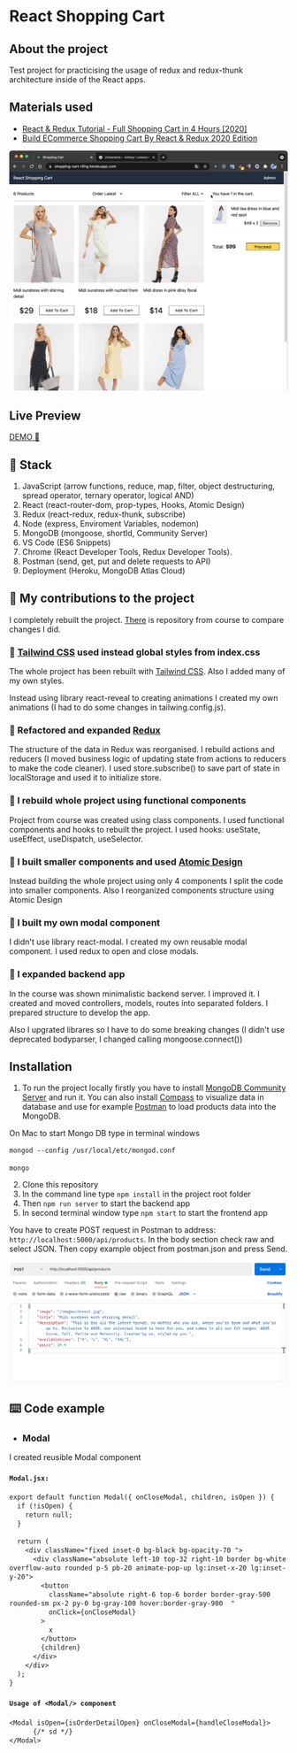 # React Shopping Cart 

## About the project
Test project for practicising the usage of redux and redux-thunk architecture inside of the React apps.

## Materials used
- [React & Redux Tutorial - Full Shopping Cart in 4 Hours [2020]](https://www.youtube.com/watch?v=nKyrXWH5XLM)
- [Build ECommerce Shopping Cart By React & Redux 2020 Edition
](https://www.udemy.com/course/build-ecommerce-website-by-react-redux-in-one-hour)

![App](gh/app.gif)

## Live Preview
[DEMO 🚀](https://shopping-cart-r5hg.herokuapp.com/)  

## 🧰 Stack
1. JavaScript (arrow functions, reduce, map, filter, object destructuring, spread operator, ternary operator, logical AND)
2. React (react-router-dom, prop-types, Hooks, Atomic Design)
3. Redux (react-redux, redux-thunk, subscribe)  
4. Node (express, Enviroment Variables, nodemon)  
5. MongoDB (mongoose, shortId, Community Server)  
6. VS Code (ES6 Snippets)
7. Chrome (React Developer Tools, Redux Developer Tools).  
8. Postman (send, get, put and delete requests to API)
9. Deployment (Heroku, MongoDB Atlas Cloud)

## 🚧 My contributions to the project
I completely rebuilt the project. [There](https://github.com/basir/react-shopping-cart) is repository from course to compare changes I did.

### 🔴 [Tailwind CSS](https://tailwindcss.com) used instead global styles from index.css

The whole project has been rebuilt with [Tailwind CSS](https://tailwindcss.com). Also I added many of my own styles.  

Instead using library react-reveal to creating animations I created my own animations (I had to do some changes in tailwing.config.js).

### 🔴 Refactored and expanded [Redux](https://redux.js.org/)

The structure of the data in Redux was reorganised. I rebuild actions and reducers (I moved business logic of updating state from actions to reducers to make the code cleaner). I used store.subscribe() to save part of state in localStorage and used it to initialize store.

### 🔴 I rebuild whole project using functional components

Project from course was created using class components. I used functional components and hooks to rebuilt the project. I used hooks: useState, useEffect, useDispatch, useSelector.

### 🔴 I built smaller components and used [Atomic Design](https://bradfrost.com/blog/post/atomic-web-design/) 

Instead building the whole project using only 4 components I split the code into smaller components. Also I reorganized components structure using Atomic Design

### 🔴 I built my own modal component

I didn't use library react-modal. I created my own reusable modal component. I used redux to open and close modals.

### 🔴 I expanded backend app

In the course was shown minimalistic backend server. I improved it. I created and moved controllers, models, routes into separated folders. I prepared structure to develop the app.   

Also I upgrated librares so I have to do some breaking changes (I didn't use deprecated bodyparser, I changed calling mongoose.connect())

## Installation
1. To run the project locally firstly you have to install [MongoDB Community Server](https://www.mongodb.com/try/download/community) and run it. You can also install [Compass](https://docs.mongodb.com/compass/current/install/) to visualize data in database and use for example [Postman](https://www.postman.com/) to load products data into the MongoDB.

On Mac to start Mongo DB type in terminal windows
```
mongod --config /usr/local/etc/mongod.conf

mongo
```

2. Clone this repository
3. In the command line type `npm install` in the project root folder
4. Then `npm run server` to start the backend app
5. In second terminal window type `npm start` to start the frontend app

You have to create POST request in Postman to address: `http://localhost:5000/api/products`. In the body section check raw and select JSON. Then copy example object from postman.json and press Send.  

![Postman request](gh/postman-request.png)


## ⌨️ Code example


- ### Modal
I created reusible Modal component

#### `Modal.jsx:`
```
export default function Modal({ onCloseModal, children, isOpen }) {
  if (!isOpen) {
    return null;
  }

  return (
    <div className="fixed inset-0 bg-black bg-opacity-70 ">
      <div className="absolute left-10 top-32 right-10 border bg-white overflow-auto rounded p-5 pb-20 animate-pop-up lg:inset-x-20 lg:inset-y-20">
        <button
          className="absolute right-6 top-6 border border-gray-500 rounded-sm px-2 py-0 bg-gray-100 hover:border-gray-900  "
          onClick={onCloseModal}
        >
          x
        </button>
        {children}
      </div>
    </div>
  );
}
```
#### `Usage of <Modal/> component`

```
<Modal isOpen={isOrderDetailOpen} onCloseModal={handleCloseModal}>
      {/* sd */}      
</Modal>
```
